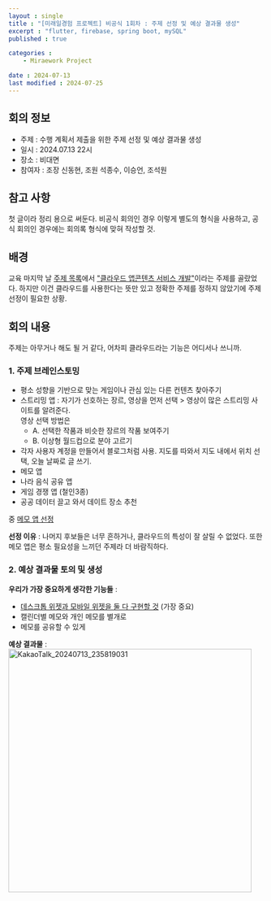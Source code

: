 ```yaml
---
layout : single
title : "[미래일경험 프로젝트] 비공식 1회차 : 주제 선정 및 예상 결과물 생성"
excerpt : "flutter, firebase, spring boot, mySQL"
published : true

categories : 
    - Miraework Project

date : 2024-07-13
last modified : 2024-07-25
---
```

## 회의 정보
+ 주제 : 수행 계획서 제출을 위한 주제 선정 및 예상 결과물 생성
+ 일시 : 2024.07.13 22시
+ 장소 : 비대면
+ 참여자 : 조장 신동현, 조원 석종수, 이승언, 조석원

## 참고 사항
첫 글이라 정리 용으로 써둔다. 비공식 회의인 경우 이렇게 별도의 형식을 사용하고, 공식 회의인 경우에는 회의록 형식에 맞혀 작성할 것.

## 배경
교육 마지막 날 [주제 목록](https://mobilefrontier.cafe24.com/capstone/book.html#p=16)에서 <u>"클라우드 앱콘텐츠 서비스 개발"</u>이라는 주제를 골랐었다. 하지만 이건 클라우드를 사용한다는 뜻만 있고 정확한 주제를 정하지 않았기에 주제 선정이 필요한 상황.

## 회의 내용

주제는 아무거나 해도 될 거 같다, 어차피 클라우드라는 기능은 어디서나 쓰니까. 

### 1. 주제 브레인스토밍
+ 평소 성향을 기반으로 맞는 게임이나 관심 있는 다른 컨텐츠 찾아주기
+ 스트리밍 앱 : 자기가 선호하는 장르, 영상을 먼저 선택 > 영상이 많은 스트리밍 사이트를 알려준다.  
영상 선택 방법은  
    - A. 선택한 작품과 비슷한 장르의 작품 보여주기  
    - B. 이상형 월드컵으로 분야 고르기
+ 각자 사용자 계정을 만들어서 블로그처럼 사용. 지도를 따와서 지도 내에서 위치 선택, 오늘 날짜로 글 쓰기. 
+ 메모 앱 
+ 나라 음식 공유 앱
+ 게임 경쟁 앱 (철인3종)
+ 공공 데이터 끌고 와서 데이트 장소 추천
 
중 <u>메모 앱 선정</u>  

**선정 이유** : 나머지 후보들은 너무 흔하거나, 클라우드의 특성이 잘 살릴 수 없었다. 또한 메모 앱은 평소 필요성을 느끼던 주제라 더 바람직하다.  

### 2. 예상 결과물 토의 및 생성

**우리가 가장 중요하게 생각한 기능들** :  
+ <u>데스크톱 위젯과 모바일 위젯을 둘 다 구현할 것</u> (가장 중요)
+ 캘린더별 메모와 개인 메모를 별개로
+ 메모를 공유할 수 있게

**예상 결과물** :   
<img width="479" alt="KakaoTalk_20240713_235819031" src="https://github.com/user-attachments/assets/e15aa812-3498-4869-92f4-efa4d6515824">